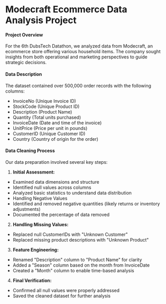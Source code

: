 # Modecraft Ecommerce Data Analysis Project
#### Project Overview
For the 6th DubsTech Datathon, we analyzed data from Modecraft, an ecommerce store offering various household items. The company sought insights from both operational and marketing perspectives to guide strategic decisions.

#### Data Description
The dataset contained over 500,000 order records with the following columns:

- InvoiceNo (Unique Invoice ID)
- StockCode (Unique Product ID)
- Description (Product Name)
- Quantity (Total units purchased)
- InvoiceDate (Date and time of the invoice)
- UnitPrice (Price per unit in pounds)
- CustomerID (Unique Customer ID)
- Country (Country of origin for the order)
  
#### Data Cleaning Process
Our data preparation involved several key steps:

1. __Initial Assessment:__

- Examined data dimensions and structure
- Identified null values across columns
- Analyzed basic statistics to understand data distribution
- Handling Negative Values
- Identified and removed negative quantities (likely returns or inventory adjustments)
- Documented the percentage of data removed
  
2. __Handling Missing Values:__

- Replaced null CustomerIDs with "Unknown Customer"
- Replaced missing product descriptions with "Unknown Product"

3. __Feature Engineering:__

- Renamed "Description" column to "Product Name" for clarity
- Added a "Season" column based on the month from InvoiceDate
- Created a "Month" column to enable time-based analysis

4. __Final Verification:__

- Confirmed all null values were properly addressed
- Saved the cleaned dataset for further analysis
